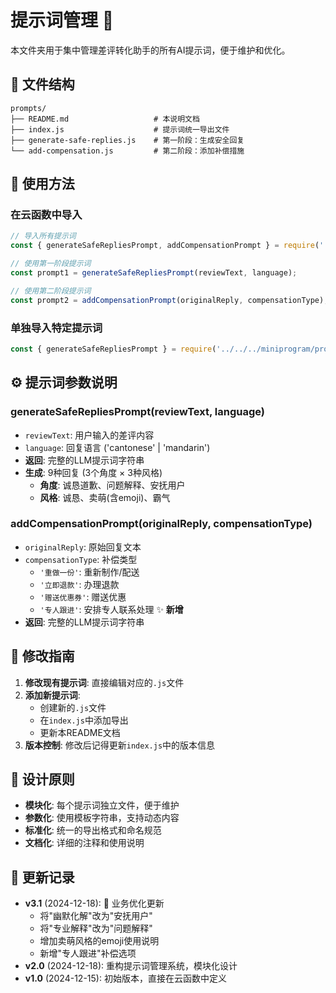 # 提示词管理 📝

本文件夹用于集中管理差评转化助手的所有AI提示词，便于维护和优化。

## 📁 文件结构

```
prompts/
├── README.md                   # 本说明文档
├── index.js                    # 提示词统一导出文件
├── generate-safe-replies.js    # 第一阶段：生成安全回复
└── add-compensation.js         # 第二阶段：添加补偿措施
```

## 🚀 使用方法

### 在云函数中导入
```javascript
// 导入所有提示词
const { generateSafeRepliesPrompt, addCompensationPrompt } = require('../../../miniprogram/prompts');

// 使用第一阶段提示词
const prompt1 = generateSafeRepliesPrompt(reviewText, language);

// 使用第二阶段提示词  
const prompt2 = addCompensationPrompt(originalReply, compensationType);
```

### 单独导入特定提示词
```javascript
const { generateSafeRepliesPrompt } = require('../../../miniprogram/prompts/generate-safe-replies');
```

## ⚙️ 提示词参数说明

### generateSafeRepliesPrompt(reviewText, language)
- `reviewText`: 用户输入的差评内容
- `language`: 回复语言 ('cantonese' | 'mandarin')
- **返回**: 完整的LLM提示词字符串
- **生成**: 9种回复 (3个角度 × 3种风格)
  - **角度**: 诚恳道歉、问题解释、安抚用户
  - **风格**: 诚恳、卖萌(含emoji)、霸气

### addCompensationPrompt(originalReply, compensationType)  
- `originalReply`: 原始回复文本
- `compensationType`: 补偿类型
  - `'重做一份'`: 重新制作/配送
  - `'立即退款'`: 办理退款
  - `'赠送优惠券'`: 赠送优惠
  - `'专人跟进'`: 安排专人联系处理 ✨ **新增**
- **返回**: 完整的LLM提示词字符串

## 📝 修改指南

1. **修改现有提示词**: 直接编辑对应的`.js`文件
2. **添加新提示词**: 
   - 创建新的`.js`文件
   - 在`index.js`中添加导出
   - 更新本README文档
3. **版本控制**: 修改后记得更新`index.js`中的版本信息

## 🎯 设计原则

- **模块化**: 每个提示词独立文件，便于维护
- **参数化**: 使用模板字符串，支持动态内容
- **标准化**: 统一的导出格式和命名规范
- **文档化**: 详细的注释和使用说明

## 📅 更新记录

- **v3.1** (2024-12-18): 🔄 业务优化更新
  - 将"幽默化解"改为"安抚用户" 
  - 将"专业解释"改为"问题解释"
  - 增加卖萌风格的emoji使用说明
  - 新增"专人跟进"补偿选项
- **v2.0** (2024-12-18): 重构提示词管理系统，模块化设计
- **v1.0** (2024-12-15): 初始版本，直接在云函数中定义 